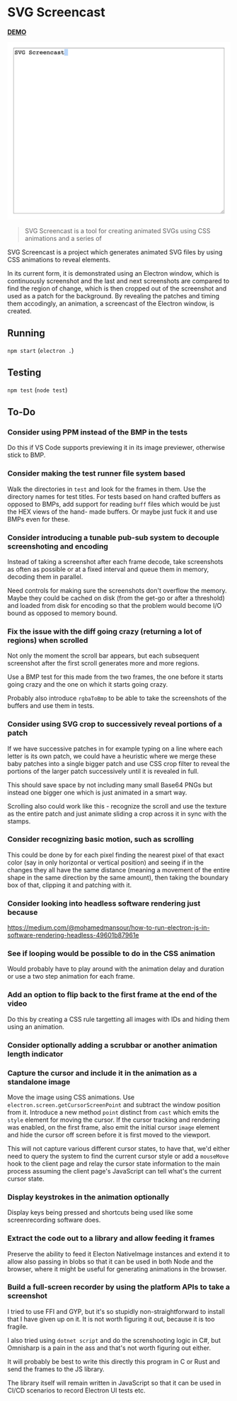 # SVG Screencast

[**DEMO**](https://tomashubelbauer.github.io/svg-screencast/screencast.svg.html)

![](screencast.svg)

> SVG Screencast is a tool for creating animated SVGs using CSS animations and
> a series of 

SVG Screencast is a project which generates animated SVG files by using CSS
animations to reveal elements.

In its current form, it is demonstrated using an Electron window, which is
continuously screenshot and the last and next screenshots are compared to find
the region of change, which is then cropped out of the screenshot and used as a
patch for the background. By revealing the patches and timing them accodingly,
an animation, a screencast of the Electron window, is created.

## Running

`npm start` (`electron .`)

## Testing

`npm test` (`node test`)

## To-Do

### Consider using PPM instead of the BMP in the tests

Do this if VS Code supports previewing it in its image previewer, otherwise stick
to BMP.

### Consider making the test runner file system based

Walk the directories in `test` and look for the frames in them. Use the directory
names for test titles. For tests based on hand crafted buffers as opposed to BMPs,
add support for reading `buff` files which would be just the HEX views of the hand-
made buffers. Or maybe just fuck it and use BMPs even for these.

### Consider introducing a tunable pub-sub system to decouple screenshoting and encoding

Instead of taking a screenshot after each frame decode, take screenshots as often as
possible or at a fixed interval and queue them in memory, decoding them in parallel.

Need controls for making sure the screenshots don't overflow the memory. Maybe they
could be cached on disk (from the get-go or after a threshold) and loaded from disk
for encoding so that the problem would become I/O bound as opposed to memory bound.

### Fix the issue with the diff going crazy (returning a lot of regions) when scrolled

Not only the moment the scroll bar appears, but each subsequent screenshot after the
first scroll generates more and more regions.

Use a BMP test for this made from the two frames, the one before it starts going crazy
and the one on which it starts going crazy.

Probably also introduce `rgbaToBmp` to be able to take the screenshots of the buffers
and use them in tests.

### Consider using SVG crop to successively reveal portions of a patch

If we have successive patches in for example typing on a line
where each letter is its own patch, we could have a heuristic
where we merge these baby patches into a single bigger patch
and use CSS crop filter to reveal the portions of the larger
patch successively until it is revealed in full.

This should save space by not including many small Base64 PNGs
but instead one bigger one which is just animated in a smart
way.

Scrolling also could work like this - recognize the scroll and use
the texture as the entire patch and just animate sliding a crop
across it in sync with the stamps.

### Consider recognizing basic motion, such as scrolling

This could be done by for each pixel finding the nearest pixel of that exact
color (say in only horizontal or vertical position) and seeing if in the changes
they all have the same distance (meaning a movement of the entire shape in the
same direction by the same amount), then taking the boundary box of that,
clipping it and patching with it.

### Consider looking into headless software rendering just because

https://medium.com/@mohamedmansour/how-to-run-electron-js-in-software-rendering-headless-49601b87961e

### See if looping would be possible to do in the CSS animation

Would probably have to play around with the animation delay and duration or use
a two step animation for each frame.

### Add an option to flip back to the first frame at the end of the video

Do this by creating a CSS rule targetting all images with IDs and hiding them
using an animation.

### Consider optionally adding a scrubbar or another animation length indicator

### Capture the cursor and include it in the animation as a standalone image

Move the image using CSS animations.
Use `electron.screen.getCursorScreenPoint` and subtract the window position from
it. Introduce a new method `point` distinct from `cast` which emits the `style`
element for moving the cursor. If the cursor tracking and rendering was enabled,
on the first frame, also emit the initial cursor `image` element and hide the
cursor off screen before it is first moved to the viewport.

This will not capture various different cursor states, to have that, we'd either
need to query the system to find the current cursor style or add a `mouseMove`
hook to the client page and relay the cursor state information to the main
process assuming the client page's JavaScript can tell what's the current cursor
state.

### Display keystrokes in the animation optionally

Display keys being pressed and shortcuts being used like some screenrecording
software does.

### Extract the code out to a library and allow feeding it frames

Preserve the ability to feed it Electon NativeImage instances and extend it to
allow also passing in blobs so that it can be used in both Node and the browser,
where it might be useful for generating animations in the browser.

### Build a full-screen recorder by using the platform APIs to take a screenshot

I tried to use FFI and GYP, but it's so stupidly non-straightforward to install
that I have given up on it. It is not worth figuring it out, because it is too
fragile.

I also tried using `dotnet script` and do the screnshooting logic in C#, but
Omnisharp is a pain in the ass and that's not worth figuring out either.

It will probably be best to write this directly this program in C or Rust and
send the frames to the JS library.

The library itself will remain written in JavaScript so that it can be used in
CI/CD scenarios to record Electron UI tests etc.

